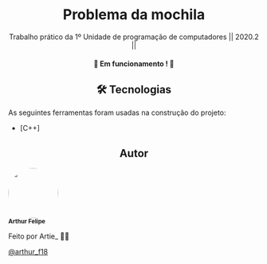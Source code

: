 <h1 align="center">Problema da mochila</h1>
<p align="center">Trabalho prático da 1º Unidade de programação de computadores || 2020.2 ||</p>

<h4 align="center"> 
	🚀 Em funcionamento ! 🚀
</h4>


<h2 align="center">🛠 Tecnologias</h2>

As seguintes ferramentas foram usadas na construção do projeto:

- [C++]


<h2 align="center">Autor</h2>


 <img align="center" style="border-radius: 50%;" src="https://avatars.githubusercontent.com/u/63522257?v=4" width="100px;" alt=""/>
 <br />
 <sub><b>Arthur Felipe</b></sub> 


Feito por Artie_ 👋🏽


<a href="https://www.instagram.com/arthur_f18">@arthur_f18</a>

